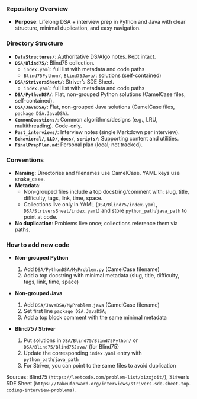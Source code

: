 ### Repository Overview

- **Purpose**: Lifelong DSA + interview prep in Python and Java with clear structure, minimal duplication, and easy navigation.

### Directory Structure

- **`DataStructures/`**: Authoritative DS/Algo notes. Kept intact.
- **`DSA/Blind75/`**: Blind75 collection.
  - `index.yaml`: full list with metadata and code paths
  - `Blind75Python/`, `Blind75Java/`: solutions (self-contained)
- **`DSA/StriversSheet/`**: Striver’s SDE Sheet.
  - `index.yaml`: full list with metadata and code paths
- **`DSA/PythonDSA/`**: Flat, non-grouped Python solutions (CamelCase files, self-contained).
- **`DSA/JavaDSA/`**: Flat, non-grouped Java solutions (CamelCase files, `package DSA.JavaDSA`).
- **`CommonQuestions/`**: Common algorithms/designs (e.g., LRU, multithreading). Code-only.
- **`Past_interviews/`**: Interview notes (single Markdown per interview).
- **`Behavioral/`**, **`LLD/`**, **`docs/`**, **`scripts/`**: Supporting content and utilities.
- **`FinalPrepPlan.md`**: Personal plan (local; not tracked).

### Conventions

- **Naming**: Directories and filenames use CamelCase. YAML keys use snake_case.
- **Metadata**:
  - Non-grouped files include a top docstring/comment with: slug, title, difficulty, tags, link, time, space.
  - Collections live only in YAML (`DSA/Blind75/index.yaml`, `DSA/StriversSheet/index.yaml`) and store `python_path`/`java_path` to point at code.
- **No duplication**: Problems live once; collections reference them via paths.

### How to add new code

- **Non-grouped Python**
  1) Add `DSA/PythonDSA/MyProblem.py` (CamelCase filename)
  2) Add a top docstring with minimal metadata (slug, title, difficulty, tags, link, time, space)

- **Non-grouped Java**
  1) Add `DSA/JavaDSA/MyProblem.java` (CamelCase filename)
  2) Set first line `package DSA.JavaDSA;`
  3) Add a top block comment with the same minimal metadata

- **Blind75 / Striver**
  1) Put solutions in `DSA/Blind75/Blind75Python/` or `DSA/Blind75/Blind75Java/` (for Blind75)
  2) Update the corresponding `index.yaml` entry with `python_path`/`java_path`
  3) For Striver, you can point to the same files to avoid duplication

Sources: Blind75 (`https://leetcode.com/problem-list/oizxjoit/`), Striver’s SDE Sheet (`https://takeuforward.org/interviews/strivers-sde-sheet-top-coding-interview-problems`).
